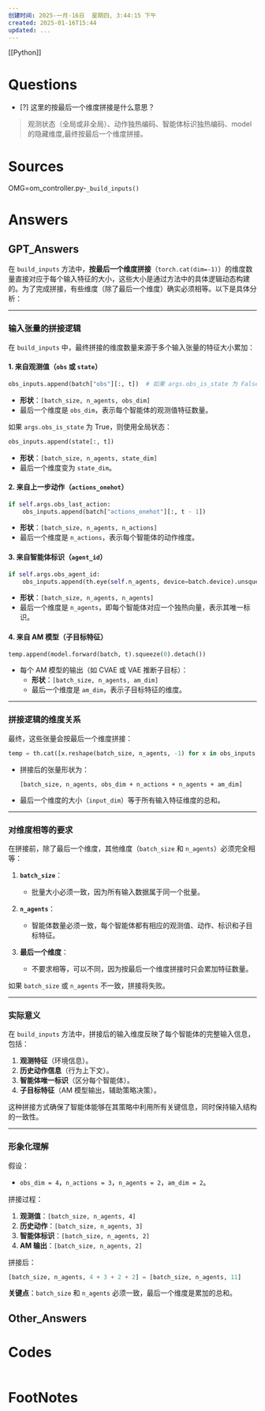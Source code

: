 ```yaml
---
创建时间: 2025-一月-16日  星期四, 3:44:15 下午
created: 2025-01-16T15:44
updated: ...
---
```

[[Python]]

# Questions

- [?] 这里的按最后一个维度拼接是什么意思？
>观测状态（全局或非全局）、动作独热编码、智能体标识独热编码、model的隐藏维度,最终按最后一个维度拼接。

# Sources
OMG=om_controller.py-`_build_inputs()`

# Answers

## GPT_Answers

在 `build_inputs` 方法中，**按最后一个维度拼接**（`torch.cat(dim=-1)`）的维度数量直接对应于每个输入特征的大小，这些大小是通过方法中的具体逻辑动态构建的。为了完成拼接，有些维度（除了最后一个维度）确实必须相等。以下是具体分析：

---

### **输入张量的拼接逻辑**
在 `build_inputs` 中，最终拼接的维度数量来源于多个输入张量的特征大小累加：

#### **1. 来自观测值（`obs` 或 `state`）**
```python
obs_inputs.append(batch["obs"][:, t])  # 如果 args.obs_is_state 为 False
```
- **形状**：`[batch_size, n_agents, obs_dim]`
- 最后一个维度是 `obs_dim`，表示每个智能体的观测值特征数量。

如果 `args.obs_is_state` 为 True，则使用全局状态：
```python
obs_inputs.append(state[:, t])
```
- **形状**：`[batch_size, n_agents, state_dim]`
- 最后一个维度变为 `state_dim`。

#### **2. 来自上一步动作（`actions_onehot`）**
```python
if self.args.obs_last_action:
    obs_inputs.append(batch["actions_onehot"][:, t - 1])
```
- **形状**：`[batch_size, n_agents, n_actions]`
- 最后一个维度是 `n_actions`，表示每个智能体的动作维度。

#### **3. 来自智能体标识（`agent_id`）**
```python
if self.args.obs_agent_id:
    obs_inputs.append(th.eye(self.n_agents, device=batch.device).unsqueeze(0).expand(batch_size, -1, -1))
```
- **形状**：`[batch_size, n_agents, n_agents]`
- 最后一个维度是 `n_agents`，即每个智能体对应一个独热向量，表示其唯一标识。

#### **4. 来自 AM 模型（子目标特征）**
```python
temp.append(model.forward(batch, t).squeeze(0).detach())
```
- 每个 AM 模型的输出（如 CVAE 或 VAE 推断子目标）：
  - **形状**：`[batch_size, n_agents, am_dim]`
  - 最后一个维度是 `am_dim`，表示子目标特征的维度。

---

### **拼接逻辑的维度关系**
最终，这些张量会按最后一个维度拼接：
```python
temp = th.cat([x.reshape(batch_size, n_agents, -1) for x in obs_inputs + [am_output]], dim=-1)
```
- 拼接后的张量形状为：
  ```
  [batch_size, n_agents, obs_dim + n_actions + n_agents + am_dim]
  ```
- 最后一个维度的大小（`input_dim`）等于所有输入特征维度的总和。

---

### **对维度相等的要求**
在拼接前，除了最后一个维度，其他维度（`batch_size` 和 `n_agents`）必须完全相等：

1. **`batch_size`**：
   - 批量大小必须一致，因为所有输入数据属于同一个批量。

2. **`n_agents`**：
   - 智能体数量必须一致，每个智能体都有相应的观测值、动作、标识和子目标特征。

3. **最后一个维度**：
   - 不要求相等，可以不同，因为按最后一个维度拼接时只会累加特征数量。

如果 `batch_size` 或 `n_agents` 不一致，拼接将失败。

---

### **实际意义**
在 `build_inputs` 方法中，拼接后的输入维度反映了每个智能体的完整输入信息，包括：
1. **观测特征**（环境信息）。
2. **历史动作信息**（行为上下文）。
3. **智能体唯一标识**（区分每个智能体）。
4. **子目标特征**（AM 模型输出，辅助策略决策）。

这种拼接方式确保了智能体能够在其策略中利用所有关键信息，同时保持输入结构的一致性。

---

### **形象化理解**
假设：
- `obs_dim = 4`，`n_actions = 3`，`n_agents = 2`，`am_dim = 2`。

拼接过程：
1. **观测值**：`[batch_size, n_agents, 4]`
2. **历史动作**：`[batch_size, n_agents, 3]`
3. **智能体标识**：`[batch_size, n_agents, 2]`
4. **AM 输出**：`[batch_size, n_agents, 2]`

拼接后：
```python
[batch_size, n_agents, 4 + 3 + 2 + 2] = [batch_size, n_agents, 11]
```

**关键点**：`batch_size` 和 `n_agents` 必须一致，最后一个维度是累加的总和。


## Other_Answers


# Codes

```python

```


# FootNotes
